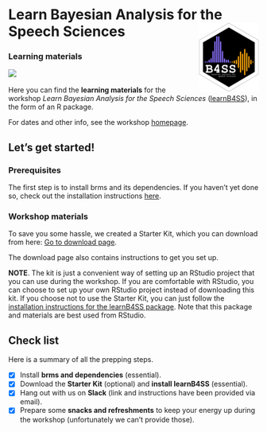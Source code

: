 
<!-- README.md is generated from README.Rmd. Please edit that file -->

# Learn Bayesian Analysis for the Speech Sciences <a href='https://learnb4ss.github.io/learnB4SS'><img src='man/figures/logo.png' align="right" height="138" /></a>

### Learning materials

<!-- badges: start -->

![](https://img.shields.io/badge/version-1.0.6-FFA70B.svg)
<!-- badges: end -->

Here you can find the **learning materials** for the workshop *Learn
Bayesian Analysis for the Speech Sciences*
([learnB4SS](https://learnb4ss.github.io)), in the form of an R package.

For dates and other info, see the workshop
[homepage](https://learnb4ss.github.io).

## Let’s get started!

### Prerequisites

The first step is to install brms and its dependencies. If you haven’t
yet done so, check out the installation instructions
[here](https://learnb4ss.github.io/learnB4SS/articles/install-brms.html).

### Workshop materials

To save you some hassle, we created a Starter Kit, which you can
download from here: [Go to download
page](https://github.com/learnB4SS/learnB4SS-kit).

The download page also contains instructions to get you set up.

**NOTE**. The kit is just a convenient way of setting up an RStudio
project that you can use during the workshop. If you are comfortable
with RStudio, you can choose to set up your own RStudio project instead
of downloading this kit. If you choose not to use the Starter Kit, you
can just follow the [installation instructions for the learnB4SS
package](https://learnb4ss.github.io/learnB4SS/articles/install-learnb4ss.html).
Note that this package and materials are best used from RStudio.

## Check list

Here is a summary of all the prepping steps.

-   [x] Install **brms and dependencies** (essential).
-   [x] Download the **Starter Kit** (optional) and **install
    learnB4SS** (essential).
-   [x] Hang out with us on **Slack** (link and instructions have been
    provided via email).
-   [x] Prepare some **snacks and refreshments** to keep your energy up
    during the workshop (unfortunately we can’t provide those).

